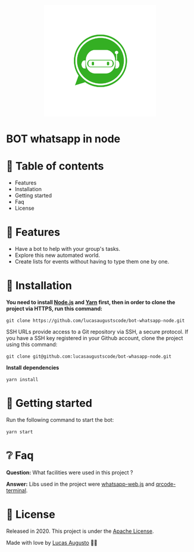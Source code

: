 <p align="center">
    <img src=".github/logo.svg" width="300">
</p>

# BOT whatsapp in node

# 📌 Table of contents
* Features
* Installation
* Getting started
* Faq
* License

# 🚀 Features
* Have a bot to help with your group's tasks.
* Explore this new automated world.
* Create lists for events without having to type them one by one.
# 👷 Installation
**You need to install [Node.js](https://nodejs.org/en/download/) and [Yarn](https://yarnpkg.com/) first, then in order to clone the project via HTTPS, run this command:**

```git clone https://github.com/lucasaugustscode/bot-whatsapp-node.git```

SSH URLs provide access to a Git repository via SSH, a secure protocol. If you have a SSH key registered in your Github account, clone the project using this command:

```git clone git@github.com:lucasaugustscode/bot-whasapp-node.git```

**Install dependencies**

```yarn install```

# 🏃 Getting started
Run the following command to start the bot:

```yarn start```
# ❔ Faq
**Question:** What facilities were used in this project ?

**Answer:** Libs used in the project were [whatsapp-web.js](https://pedroslopez.me/whatsapp-web.js/) and  [qrcode-terminal](https://github.com/gtanner/qrcode-terminal).
# 📕 License
Released in 2020.
This project is under the [Apache License](https://github.com/lucasaugustscode/bot-whatsapp-node/blob/master/LICENSE).

Made with love by [Lucas Augusto](https://github.com/lucasaugustscode) 🧡🚀
